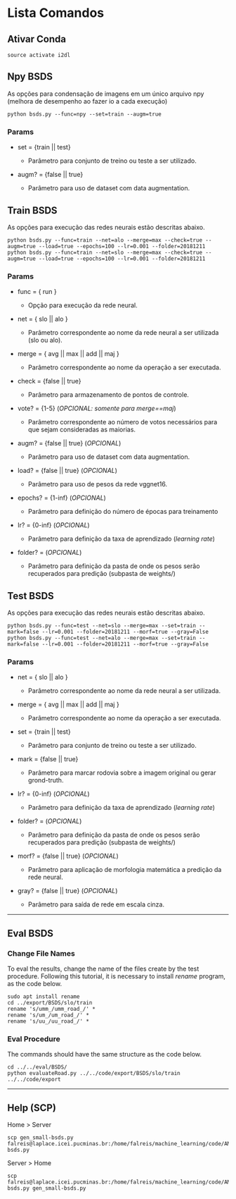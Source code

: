 # Lista Comandos

## Ativar Conda
```
source activate i2dl
```

## Npy BSDS
As opções para condensação de imagens em um único arquivo npy (melhora de desempenho ao fazer io a cada execução)

```
python bsds.py --func=npy --set=train --augm=true
```

### Params
* set = {train || test}
  * Parâmetro para conjunto de treino ou teste a ser utilizado.

* augm? = {false || true}
  * Parâmetro para uso de dataset com data augmentation.


## Train BSDS
As opções para execução das redes neurais estão descritas abaixo.

```
python bsds.py --func=train --net=alo --merge=max --check=true --augm=true --load=true --epochs=100 --lr=0.001 --folder=20181211
python bsds.py --func=train --net=slo --merge=max --check=true --augm=true --load=true --epochs=100 --lr=0.001 --folder=20181211
```

### Params
* func = { run }
  * Opção para execução da rede neural.

* net = { slo || alo }
  * Parâmetro correspondente ao nome da rede neural a ser utilizada (slo ou alo).

* merge = { avg || max || add || maj }
  * Parâmetro correspondente ao nome da operação a ser executada.

* check = {false || true}
  * Parâmetro para armazenamento de pontos de controle.

* vote? = {1-5} (*OPCIONAL: somente para merge==maj*)
  * Parâmetro correspondente ao número de votos necessários para que sejam consideradas as maiorias.

* augm? = {false || true}  (*OPCIONAL*)
  * Parâmetro para uso de dataset com data augmentation.

* load? = {false || true} (*OPCIONAL*)
  * Parâmetro para uso de pesos da rede vggnet16.

* epochs? = {1-inf} (*OPCIONAL*)
  * Parâmetro para definição do número de épocas para treinamento

* lr? = {0-inf} (*OPCIONAL*)
  * Parâmetro para definição da taxa de aprendizado (*learning rate*)

* folder? = (*OPCIONAL*)
  * Parâmetro para definição da pasta de onde os pesos serão recuperados para predição (subpasta de weights/)


## Test BSDS
As opções para execução das redes neurais estão descritas abaixo.

```
python bsds.py --func=test --net=slo --merge=max --set=train --mark=false --lr=0.001 --folder=20181211 --morf=true --gray=False
python bsds.py --func=test --net=alo --merge=max --set=train --mark=false --lr=0.001 --folder=20181211 --morf=true --gray=False
```

### Params
* net = { slo || alo }
  * Parâmetro correspondente ao nome da rede neural a ser utilizada.

* merge = { avg || max || add || maj }
  * Parâmetro correspondente ao nome da operação a ser executada.

* set = {train || test}
  * Parâmetro para conjunto de treino ou teste a ser utilizado.

* mark = {false || true}
  * Parâmetro para marcar rodovia sobre a imagem original ou gerar grond-truth.

* lr? = {0-inf} (*OPCIONAL*)
  * Parâmetro para definição da taxa de aprendizado (*learning rate*)

* folder? = (*OPCIONAL*)
  * Parâmetro para definição da pasta de onde os pesos serão recuperados para predição (subpasta de weights/)

* morf? = {false || true} (*OPCIONAL*)
  * Parâmetro para aplicação de morfologia matemática a predição da rede neural.

* gray? = {false || true} (*OPCIONAL*)
  * Parâmetro para saída de rede em escala cinza.

---
## Eval BSDS

### Change File Names

To eval the results, change the name of the files create by the test procedure. Following this tutorial, it is necessary to install *rename* program, as the code below.

```
sudo apt install rename
cd ../export/BSDS/slo/train
rename 's/umm_/umm_road_/' * 
rename 's/um_/um_road_/' * 
rename 's/uu_/uu_road_/' *
```

### Eval Procedure

The commands should have the same structure as the code below.

```
cd ../../eval/BSDS/
python evaluateRoad.py ../../code/export/BSDS/slo/train ../../code/export
```

---

## Help (SCP)
Home > Server
```
scp gen_small-bsds.py falreis@laplace.icei.pucminas.br:/home/falreis/machine_learning/code/AMRP/gen_small-bsds.py
```

Server > Home
```
scp falreis@laplace.icei.pucminas.br:/home/falreis/machine_learning/code/AMRP/gen_small-bsds.py gen_small-bsds.py
```